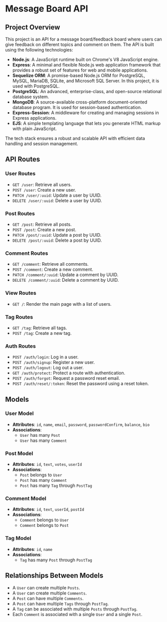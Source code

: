 # Message Board API
## Project Overview

This project is an API for a message board/feedback board where users can give feedback on different topics and comment on them. The API is built using the following technologies:

- **Node.js**: A JavaScript runtime built on Chrome's V8 JavaScript engine.
- **Express**: A minimal and flexible Node.js web application framework that provides a robust set of features for web and mobile applications.
- **Sequelize ORM**: A promise-based Node.js ORM for PostgreSQL, MySQL, MariaDB, SQLite, and Microsoft SQL Server. In this project, it is used with PostgreSQL.
- **PostgreSQL**: An advanced, enterprise-class, and open-source relational database system.
- **MongoDB**: A source-available cross-platform document-oriented database program. It is used for session-based authentication.
- **Express-Session**: A middleware for creating and managing sessions in Express applications.
- **EJS**: A simple templating language that lets you generate HTML markup with plain JavaScript.

The tech stack ensures a robust and scalable API with efficient data handling and session management.

## API Routes

### User Routes
- `GET /user`: Retrieve all users.
- `POST /user`: Create a new user.
- `PATCH /user/:uuid`: Update a user by UUID.
- `DELETE /user/:uuid`: Delete a user by UUID.

### Post Routes
- `GET /post`: Retrieve all posts.
- `POST /post`: Create a new post.
- `PATCH /post/:uuid`: Update a post by UUID.
- `DELETE /post/:uuid`: Delete a post by UUID.

### Comment Routes
- `GET /comment`: Retrieve all comments.
- `POST /comment`: Create a new comment.
- `PATCH /comment/:uuid`: Update a comment by UUID.
- `DELETE /comment/:uuid`: Delete a comment by UUID.

### View Routes
- `GET /`: Render the main page with a list of users.
### Tag Routes
- `GET /tag`: Retrieve all tags.
- `POST /tag`: Create a new tag.

### Auth Routes
- `POST /auth/login`: Log in a user.
- `POST /auth/signup`: Register a new user.
- `POST /auth/logout`: Log out a user.
- `GET /auth/protect`: Protect a route with authentication.
- `POST /auth/forgot`: Request a password reset email.
- `POST /auth/reset/:token`: Reset the password using a reset token.

## Models

### User Model
- **Attributes**: `id`, `name`, `email`, `password`, `passwordConfirm`, `balance`, `bio`
- **Associations**:
  - `User` has many `Post`
  - `User` has many `Comment`

### Post Model
- **Attributes**: `id`, `text`, `votes`, `userId`
- **Associations**:
  - `Post` belongs to `User`
  - `Post` has many `Comment`
  - `Post` has many `Tag` through `PostTag`

### Comment Model
- **Attributes**: `id`, `text`, `userId`, `postId`
- **Associations**:
  - `Comment` belongs to `User`
  - `Comment` belongs to `Post`

### Tag Model
- **Attributes**: `id`, `name`
- **Associations**:
  - `Tag` has many `Post` through `PostTag`

## Relationships Between Models
- A `User` can create multiple `Posts`.
- A `User` can create multiple `Comments`.
- A `Post` can have multiple `Comments`.
- A `Post` can have multiple `Tags` through `PostTag`.
- A `Tag` can be associated with multiple `Posts` through `PostTag`.
- Each `Comment` is associated with a single `User` and a single `Post`.
